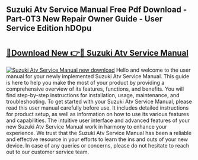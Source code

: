 ## Suzuki Atv Service Manual Free Pdf Download - Part-0T3 New Repair Owner Guide - User Service Edition hDOpu

# <h2><a href="http://bc24543.oget.top/?id=Suzuki+Atv+Service+Manual">🔗Download New 👉🔴 Suzuki Atv Service Manual</a></h2>

[![Suzuki Atv Service Manual new download](https://i.imgur.com/5g1atiW.png)](http://bc24543.oget.top/?id=Suzuki+Atv+Service+Manual)
Hello and welcome to the user manual for your newly implemented Suzuki Atv Service Manual. This guide is here to help you make the most of your product by providing a comprehensive overview of its features, functions, and benefits. You will find step-by-step instructions for installation, usage, maintenance, and troubleshooting. To get started with your Suzuki Atv Service Manual, please read this user manual carefully before use. It includes detailed instructions for product setup, as well as information on how to use its various features and capabilities. The intuitive user interface and advanced features of your new Suzuki Atv Service Manual work in harmony to enhance your experience. We trust that the Suzuki Atv Service Manual has been a reliable and effective resource in your efforts to learn the ins and outs of your new device. In case of any queries or concerns, please do not hesitate to reach out to our customer service team.
